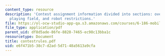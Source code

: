 ```yaml
---
content_type: resource
description: 'Contest assignment information divided into sections: overview, scoring,
  playing field, and robot restrictions.'
file: https://ol-ocw-studio-app-qa.s3.amazonaws.com/courses/6-186-mobile-autonomous-systems-laboratory-january-iap-2005/e6f471b538c7d2ad5d7148a5613a9cfa_contestrules.pdf
file_type: application/pdf
parent_uid: df8d5ade-86fe-8828-7465-ec98c13bba1c
resourcetype: Document
title: contestrules.pdf
uid: e6f471b5-38c7-d2ad-5d71-48a5613a9cfa
---
```

